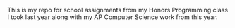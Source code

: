 This is my repo for school assignments from my Honors Programming class I took last year along with my AP Computer Science work from this year.
